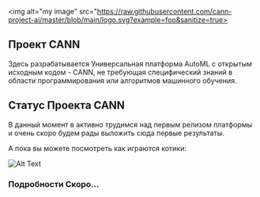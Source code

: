 
<img alt="my image" src="https://raw.githubusercontent.com/cann-project-ai/master/blob/main/logo.svg?example=foo&sanitize=true>

## Проект CANN

Здесь разрабатывается Универсальная платформа AutoML  с открытым исходным кодом - CANN, не требующая специфический знаний в области программирования или алгоритмов машинного обучения.


## Статус Проекта CANN

В данный момент в активно трудимся над первым релизом платформы и очень скоро будем рады выложить сюда первые результаты.

А пока вы можете посмотреть как играются котики:


![Alt Text](https://media.giphy.com/media/vFKqnCdLPNOKc/giphy.gif)

### Подробности Скоро...

